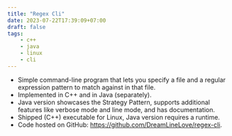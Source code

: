 ```yaml
---
title: "Regex Cli"
date: 2023-07-22T17:39:09+07:00
draft: false
tags:
    - c++
    - java
    - linux
    - cli
---
```


- Simple command-line program that lets you specify a file and a regular expression pattern to match against in that file.
- Implemented in C++ and in Java (separately).
- Java version showcases the Strategy Pattern, supports additional features like verbose mode and line mode, and has documentation.
- Shipped (C++) executable for Linux, Java version requires a runtime.
- Code hosted on GitHub: https://github.com/DreamLineLove/regex-cli.
